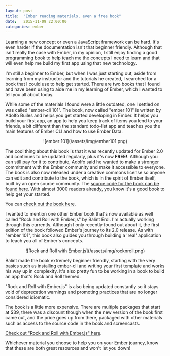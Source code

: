 ```yaml
---
layout: post
title:  "Ember reading materials, even a free book"
date:   2015-11-09 22:00:00
categories: ember
---
```


Learning a new concept or even a JavaScript framework can be hard. It's even harder if the documentation isn't that beginner friendly. Although that isn't really the case with Ember, in my opinion, I still enjoy finding a good programming book to help teach me the concepts I need to learn and that will even help me build my first app using that new technology.

I'm still a beginner to Ember, but when I was just starting out, aside from learning from my instructor and the tutorials he created, I searched for a book that I could use to help get started. There are two books that I found and have been using to aide me in my learning of Ember, which I wanted to tell you all about today.

While some of the materials I found were a little outdated, one I settled on was called "ember-cli 101". The book, now called "ember 101" is written by Adolfo Builes and helps you get started developing in Ember. It helps you build your first app, an app to help you keep track of items you lend to your friends, a bit different than the standard todo-list app and teaches you the main features of Ember CLI and how to use Ember Data.

<center>
![ember 101](/assets/img/ember101.png)
</center>

The cool thing about this book is that it was recently updated for Ember 2.0 and continues to be updated regularly, plus it's now <strong>FREE!</strong>. Although you can still pay for it to contribute, Adolfo said he wanted to make a stronger commitment with the Ember community and make it accessible to everyone. The book is also now released under a creative commons license so anyone can edit and contribute to the book, which is in the spirit of Ember itself, built by an open source community. The [source code for the book can be found here](https://github.com/abuiles/ember-101). With almost 3000 readers already, you know it's a good book to help get your started.

You can [check out the book here](https://leanpub.com/ember-cli-101).

I wanted to mention one other Ember book that's now available as well called "Rock and Roll with Ember.js" by Balint Erdi. I'm actually working through this currently. Although I only recently found out about it, the first edition of the book followed Ember's journey to its 2.0 release. As with "ember 101", this book also guides you through building a 'real' application to teach you all of Ember's concepts.

<center>
![Rock and Roll with Ember.js](/assets/img/rocknroll.png)
</center>

Balint made the book extremely beginner friendly, starting with the very basics such as installing ember-cli and writing your first template and works his way up in complexity. It's also pretty fun to be working in a book to build an app that's Rock and Roll themed.

"Rock and Roll with Ember.js" is also being updated constantly so it stays void of deprecation warnings and promoting practices that are no longer considered idiomatic.

The book is a little more expensive. There are multiple packages that start at $39, there was a discount though when the new version of the book first came out, and the price goes up from there, packaged with other materials such as access to the source code in the book and screencasts.

[Check out "Rock and Roll with Ember.js" here](http://balinterdi.com/rock-and-roll-with-emberjs/).

Whichever material you choose to help you on your Ember journey, know that these are both great resources and won't let you down!
